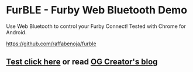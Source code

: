 # FurBLE - Furby Web Bluetooth Demo
Use Web Bluetooth to control your Furby Connect! Tested with Chrome for Android.

https://github.com/raffabenoja/furble

## [Test click here](   https://raffabenoja.github.io/furble.html)  or read [OG Creator's blog](https://www.contextis.com/blog/dont-feed-them-after-midnight-reverse-engineering-the-furby-connect)

